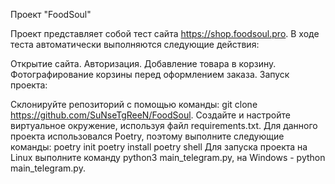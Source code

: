 Проект "FoodSoul"

Проект представляет собой тест сайта https://shop.foodsoul.pro. В ходе теста автоматически выполняются следующие действия:

Открытие сайта.
Авторизация.
Добавление товара в корзину.
Фотографирование корзины перед оформлением заказа.
Запуск проекта:

Склонируйте репозиторий с помощью команды: git clone https://github.com/SuNseTgReeN/FoodSoul.
Создайте и настройте виртуальное окружение, используя файл requirements.txt. Для данного проекта использовался Poetry, поэтому выполните следующие команды:
poetry init
poetry install
poetry shell
Для запуска проекта на Linux выполните команду python3 main_telegram.py, на Windows - python main_telegram.py.
